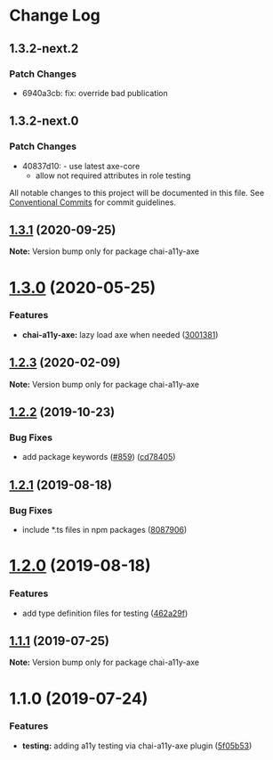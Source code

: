 # Change Log

## 1.3.2-next.2

### Patch Changes

- 6940a3cb: fix: override bad publication

## 1.3.2-next.0

### Patch Changes

- 40837d10: - use latest axe-core
  - allow not required attributes in role testing

All notable changes to this project will be documented in this file.
See [Conventional Commits](https://conventionalcommits.org) for commit guidelines.

## [1.3.1](https://github.com/open-wc/open-wc/compare/chai-a11y-axe@1.3.0...chai-a11y-axe@1.3.1) (2020-09-25)

**Note:** Version bump only for package chai-a11y-axe

# [1.3.0](https://github.com/open-wc/open-wc/compare/chai-a11y-axe@1.2.3...chai-a11y-axe@1.3.0) (2020-05-25)

### Features

- **chai-a11y-axe:** lazy load axe when needed ([3001381](https://github.com/open-wc/open-wc/commit/300138133c9ed11e9c77c7742223b02208ca850e))

## [1.2.3](https://github.com/open-wc/open-wc/compare/chai-a11y-axe@1.2.2...chai-a11y-axe@1.2.3) (2020-02-09)

**Note:** Version bump only for package chai-a11y-axe

## [1.2.2](https://github.com/open-wc/open-wc/compare/chai-a11y-axe@1.2.1...chai-a11y-axe@1.2.2) (2019-10-23)

### Bug Fixes

- add package keywords ([#859](https://github.com/open-wc/open-wc/issues/859)) ([cd78405](https://github.com/open-wc/open-wc/commit/cd78405))

## [1.2.1](https://github.com/open-wc/open-wc/compare/chai-a11y-axe@1.2.0...chai-a11y-axe@1.2.1) (2019-08-18)

### Bug Fixes

- include \*.ts files in npm packages ([8087906](https://github.com/open-wc/open-wc/commit/8087906))

# [1.2.0](https://github.com/open-wc/open-wc/compare/chai-a11y-axe@1.1.1...chai-a11y-axe@1.2.0) (2019-08-18)

### Features

- add type definition files for testing ([462a29f](https://github.com/open-wc/open-wc/commit/462a29f))

## [1.1.1](https://github.com/open-wc/open-wc/compare/chai-a11y-axe@1.1.0...chai-a11y-axe@1.1.1) (2019-07-25)

**Note:** Version bump only for package chai-a11y-axe

# 1.1.0 (2019-07-24)

### Features

- **testing:** adding a11y testing via chai-a11y-axe plugin ([5f05b53](https://github.com/open-wc/open-wc/commit/5f05b53))
